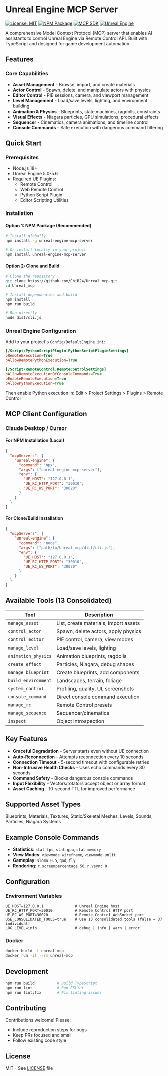 # Unreal Engine MCP Server

[![License: MIT](https://img.shields.io/badge/License-MIT-yellow.svg)](https://opensource.org/licenses/MIT)
[![NPM Package](https://img.shields.io/npm/v/unreal-engine-mcp-server)](https://www.npmjs.com/package/unreal-engine-mcp-server)
[![MCP SDK](https://img.shields.io/badge/MCP%20SDK-TypeScript-blue)](https://github.com/modelcontextprotocol/sdk)
[![Unreal Engine](https://img.shields.io/badge/Unreal%20Engine-5.0--5.6-orange)](https://www.unrealengine.com/)

A comprehensive Model Context Protocol (MCP) server that enables AI assistants to control Unreal Engine via Remote Control API. Built with TypeScript and designed for game development automation.

## Features

### Core Capabilities
- **Asset Management** - Browse, import, and create materials
- **Actor Control** - Spawn, delete, and manipulate actors with physics
- **Editor Control** - PIE sessions, camera, and viewport management
- **Level Management** - Load/save levels, lighting, and environment building
- **Animation & Physics** - Blueprints, state machines, ragdolls, constraints
- **Visual Effects** - Niagara particles, GPU simulations, procedural effects
- **Sequencer** - Cinematics, camera animations, and timeline control
- **Console Commands** - Safe execution with dangerous command filtering

## Quick Start

### Prerequisites
- Node.js 18+
- Unreal Engine 5.0-5.6
- Required UE Plugins:
  - Remote Control
  - Web Remote Control
  - Python Script Plugin
  - Editor Scripting Utilities

### Installation

#### Option 1: NPM Package (Recommended)

```bash
# Install globally
npm install -g unreal-engine-mcp-server

# Or install locally in your project
npm install unreal-engine-mcp-server
```

#### Option 2: Clone and Build

```bash
# Clone the repository
git clone https://github.com/ChiR24/Unreal_mcp.git
cd Unreal_mcp

# Install dependencies and build
npm install
npm run build

# Run directly
node dist/cli.js
```

### Unreal Engine Configuration

Add to your project's `Config/DefaultEngine.ini`:

```ini
[/Script/PythonScriptPlugin.PythonScriptPluginSettings]
bRemoteExecution=True
bAllowRemotePythonExecution=True

[/Script/RemoteControl.RemoteControlSettings]
bAllowRemoteExecutionOfConsoleCommands=True
bEnableRemoteExecution=True
bAllowPythonExecution=True
```

Then enable Python execution in: Edit > Project Settings > Plugins > Remote Control

## MCP Client Configuration

### Claude Desktop / Cursor

#### For NPM Installation (Local)

```json
{
  "mcpServers": {
    "unreal-engine": {
      "command": "npx",
      "args": ["unreal-engine-mcp-server"],
      "env": {
        "UE_HOST": "127.0.0.1",
        "UE_RC_HTTP_PORT": "30010",
        "UE_RC_WS_PORT": "30020"
      }
    }
  }
}
```

#### For Clone/Build Installation

```json
{
  "mcpServers": {
    "unreal-engine": {
      "command": "node",
      "args": ["path/to/Unreal_mcp/dist/cli.js"],
      "env": {
        "UE_HOST": "127.0.0.1",
        "UE_RC_HTTP_PORT": "30010",
        "UE_RC_WS_PORT": "30020"
      }
    }
  }
}
```

## Available Tools (13 Consolidated)

| Tool | Description |
|------|-------------|
| `manage_asset` | List, create materials, import assets |
| `control_actor` | Spawn, delete actors, apply physics |
| `control_editor` | PIE control, camera, view modes |
| `manage_level` | Load/save levels, lighting |
| `animation_physics` | Animation blueprints, ragdolls |
| `create_effect` | Particles, Niagara, debug shapes |
| `manage_blueprint` | Create blueprints, add components |
| `build_environment` | Landscapes, terrain, foliage |
| `system_control` | Profiling, quality, UI, screenshots |
| `console_command` | Direct console command execution |
| `manage_rc` | Remote Control presets |
| `manage_sequence` | Sequencer/cinematics |
| `inspect` | Object introspection |

## Key Features

- **Graceful Degradation** - Server starts even without UE connection
- **Auto-Reconnection** - Attempts reconnection every 10 seconds
- **Connection Timeout** - 5-second timeout with configurable retries
- **Non-Intrusive Health Checks** - Uses echo commands every 30 seconds
- **Command Safety** - Blocks dangerous console commands
- **Input Flexibility** - Vectors/rotators accept object or array format
- **Asset Caching** - 10-second TTL for improved performance

## Supported Asset Types

Blueprints, Materials, Textures, Static/Skeletal Meshes, Levels, Sounds, Particles, Niagara Systems

## Example Console Commands

- **Statistics**: `stat fps`, `stat gpu`, `stat memory`
- **View Modes**: `viewmode wireframe`, `viewmode unlit`
- **Gameplay**: `slomo 0.5`, `god`, `fly`
- **Rendering**: `r.screenpercentage 50`, `r.vsync 0`

## Configuration

### Environment Variables

```env
UE_HOST=127.0.0.1              # Unreal Engine host
UE_RC_HTTP_PORT=30010          # Remote Control HTTP port
UE_RC_WS_PORT=30020            # Remote Control WebSocket port
USE_CONSOLIDATED_TOOLS=true    # Use 13 consolidated tools (false = 37 individual)
LOG_LEVEL=info                 # debug | info | warn | error
```

### Docker

```bash
docker build -t unreal-mcp .
docker run -it --rm unreal-mcp
```

## Development

```bash
npm run build          # Build TypeScript
npm run lint           # Run ESLint
npm run lint:fix       # Fix linting issues
```

## Contributing

Contributions welcome! Please:
- Include reproduction steps for bugs
- Keep PRs focused and small
- Follow existing code style

## License

MIT - See [LICENSE](LICENSE) file
